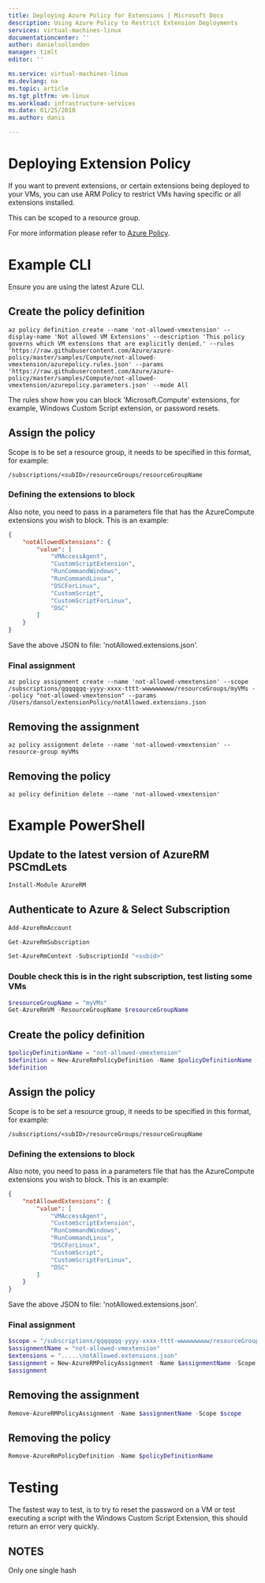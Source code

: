 ```yaml
---
title: Deploying Azure Policy for Extensions | Microsoft Docs
description: Using Azure Policy to Restrict Extension Deployments
services: virtual-machines-linux 
documentationcenter: ''
author: danielsollondon 
manager: timlt 
editor: ''

ms.service: virtual-machines-linux
ms.devlang: na
ms.topic: article
ms.tgt_pltfrm: vm-linux
ms.workload: infrastructure-services
ms.date: 01/25/2018
ms.author: danis

---
```


# Deploying Extension Policy

If you want to prevent extensions, or certain extensions being deployed to your VMs, you can use ARM Policy to restrict VMs having specific or all extensions installed.

This can be scoped to a resource group.

For more information please refer to [Azure Policy](../azure-policy/azure-policy-introduction).

# Example CLI
Ensure you are using the latest Azure CLI.

## Create the policy definition
```azurecli-interactive
az policy definition create --name 'not-allowed-vmextension' --display-name 'Not allowed VM Extensions' --description 'This policy governs which VM extensions that are explicitly denied.' --rules 'https://raw.githubusercontent.com/Azure/azure-policy/master/samples/Compute/not-allowed-vmextension/azurepolicy.rules.json' --params 'https://raw.githubusercontent.com/Azure/azure-policy/master/samples/Compute/not-allowed-vmextension/azurepolicy.parameters.json' --mode All
```
The rules show how you can block 'Microsoft.Compute' extensions, for example, Windows Custom Script extension, or password resets.

## Assign the policy
Scope is to be set a resource group, it needs to be specified in this format, for example:
```text
/subscriptions/<subID>/resourceGroups/resourceGroupName
```
### Defining the extensions to block
Also note, you need to pass in a parameters file that has the AzureCompute extensions you wish to block. This is an example:

```json
{
    "notAllowedExtensions": {
        "value": [
            "VMAccessAgent",
            "CustomScriptExtension",
            "RunCommandWindows",
            "RunCommandLinux",
            "DSCForLinux",
            "CustomScript",
            "CustomScriptForLinux",
            "DSC"
        ]
    }
}
```
Save the above JSON to file:  'notAllowed.extensions.json'.

### Final assignment
```azurecli-interactive
az policy assignment create --name 'not-allowed-vmextension' --scope /subscriptions/qqqqqqq-yyyy-xxxx-tttt-wwwwwwwww/resourceGroups/myVMs --policy "not-allowed-vmextension" --params /Users/dansol/extensionPolicy/notAllowed.extensions.json
```
## Removing the assignment
```azurecli-interactive
az policy assignment delete --name 'not-allowed-vmextension' --resource-group myVMs
```
## Removing the policy
```azurecli-interactive
az policy definition delete --name 'not-allowed-vmextension'
```


# Example PowerShell
## Update to the latest version of AzureRM PSCmdLets
```powershell
Install-Module AzureRM
```
## Authenticate to Azure & Select Subscription
```powershell
Add-AzureRmAccount

Get-AzureRmSubscription

Set-AzureRmContext -SubscriptionId "<subid>"
```
### Double check this is in the right subscription, test listing some VMs

```powershell
$resourceGroupName = "myVMs"
Get-AzureRmVM -ResourceGroupName $resourceGroupName
```
## Create the policy definition
```powershell
$policyDefinitionName = "not-allowed-vmextension"
$definition = New-AzureRmPolicyDefinition -Name $policyDefinitionName -DisplayName "Not allowed VM Extensions" -description "This policy governs which VM extensions that are explicitly denied." -Policy 'https://raw.githubusercontent.com/Azure/azure-policy/master/samples/Compute/not-allowed-vmextension/azurepolicy.rules.json' -Parameter 'https://raw.githubusercontent.com/Azure/azure-policy/master/samples/Compute/not-allowed-vmextension/azurepolicy.parameters.json' -Mode All
$definition
```
## Assign the policy
Scope is to be set a resource group, it needs to be specified in this format, for example:
```text
/subscriptions/<subID>/resourceGroups/resourceGroupName 
```
### Defining the extensions to block
Also note, you need to pass in a parameters file that has the AzureCompute extensions you wish to block. This is an example:

```json
{
    "notAllowedExtensions": {
        "value": [
            "VMAccessAgent",
            "CustomScriptExtension",
            "RunCommandWindows",
            "RunCommandLinux",
            "DSCForLinux",
            "CustomScript",
            "CustomScriptForLinux",
            "DSC"
        ]
    }
}
```
Save the above JSON to file:  'notAllowed.extensions.json'.

### Final assignment
```powershell
$scope = "/subscriptions/qqqqqqq-yyyy-xxxx-tttt-wwwwwwwww/resourceGroups/myVMs"
$assignmentName = "not-allowed-vmextension"
$extensions = ".....\notAllowed.extensions.json"
$assignment = New-AzureRMPolicyAssignment -Name $assignmentName -Scope $scope -PolicyDefinition $definition -PolicyParameter $extensions
$assignment
```
## Removing the assignment
```powershell
Remove-AzureRMPolicyAssignment -Name $assignmentName -Scope $scope
```
## Removing the policy
```powershell
Remove-AzureRmPolicyDefinition -Name $policyDefinitionName 
```
# Testing
The fastest way to test, is to try to reset the password on a VM or test executing a script with the Windows Custom Script Extension, this should return an error very quickly.


## NOTES
Only one single hash